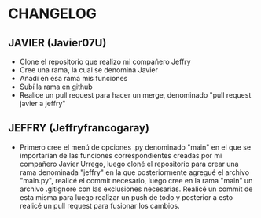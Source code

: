 # CHANGELOG

## JAVIER (Javier07U)
- Clone el repositorio que realizo mi compañero Jeffry
- Cree una rama, la cual se denomina Javier
- Añadí en esa rama mis funciones
- Subí la rama en github
- Realice un pull request para hacer un merge, denominado "pull request javier a jeffry"

## JEFFRY (Jeffryfrancogaray)
- Primero cree el menú de opciones .py denominado "main" en el que se importarían de las funciones correspondientes creadas por mi compañero Javier Urrego, luego cloné el repositorio para crear una rama denominada "jeffry" en la que posteriormente agregué el archivo "main.py", realicé el commit necesario, luego cree en la rama "main" un archivo .gitignore con las exclusiones necesarias. Realicé un commit de esta misma para luego realizar  un push de todo y posterior a esto realicé un pull request para  fusionar los cambios.

